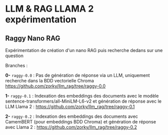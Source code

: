 # LLM & RAG LLAMA 2 expérimentation

## Raggy Nano RAG

Expérimentation de création d'un nano RAG puis recherche dedans sur une question

Branches :

**0-** `raggy-0.0` : Pas de génération de réponse via un LLM, uniquement recherche dans la BDD vectorielle Chroma https://github.com/zorky/llm_rag/tree/raggy-0.0 

**1-** `raggy-0.1` : Indexation des embeddings des documents avec le modèle sentence-transformers/all-MiniLM-L6-v2 et génération de réponse avec le LLM Llama 2 : https://github.com/zorky/llm_rag/tree/raggy-0.1

**2-** `raggy-0.2` : Indexation des embeddings des documents avec CamemBERT (pour embeddings BDD Chroma) et génération de réponse avec Llama 2 : https://github.com/zorky/llm_rag/tree/raggy-0.2

